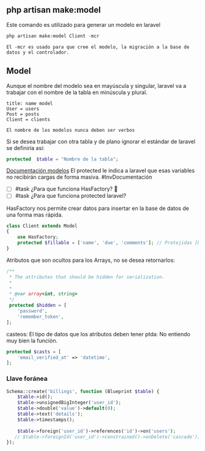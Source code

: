 ## php artisan make:model
Este comando es utilizado para generar un modelo en laravel
```php
php artisan make:model Client -mcr
```

``` ad-info
El -mcr es usado para que cree el modelo, la migración a la base de datos y el controlador.
```
## Model
Aunque el nombre del modelo sea en mayúscula y singular, laravel va a trabajar con el nombre de la tabla en minúscula y plural.
~~~ ad-tip
title: name model 
User = users 
Post = posts
Client = clients

El nombre de los modelos nunca deben ser verbos
~~~
Si se desea trabajar con otra tabla y de plano ignorar el estándar de laravel se definiría así:
~~~PHP
protected  $table = "Nombre de la tabla";
~~~
[Documentación modelos](https://laravel.com/docs/9.x/eloquent#generating-model-classes)
El protected le indica a laravel que esas variables no recibirán cargas de forma masiva. #InvDocumentación
- [ ] #task ¿Para que funciona HasFactory? 🔼 
- [ ] #task ¿Para que funciona protected laravel? 

HasFactory nos permite crear datos para insertar en la base de datos de una forma mas rápida. 

```PHP
class Client extends Model
{
	use HasFactory;
	protected $fillable = ['name', 'due', 'comments']; // Protejidas [No carga de forma masiva]
}
```

Atributos que son ocultos para los Arrays, no se desea retornarlos:
~~~PHP
/**  
 * The attributes that should be hidden for serialization. 
 * 
 * 
 * @var array<int, string>  
 */
 protected $hidden = [  
    'password',  
    'remember_token',  
];
~~~

casteos: El tipo de datos que los atributos deben tener
ptda: No entiendo muy bien la función.
~~~PHP
protected $casts = [  
    'email_verified_at' => 'datetime',  
];
~~~
### Llave foránea
~~~PHP
Schema::create('billings', function (Blueprint $table) {  
    $table->id();  
    $table->unsignedBigInteger('user_id');  
    $table->double('value')->default(0);  
    $table->text('details');  
    $table->timestamps();  
  
    $table->foreign('user_id')->references('id')->on('users');  
   // $table->foreignId('user_id')->constrained()->onDelete('cascade');  
});
~~~
